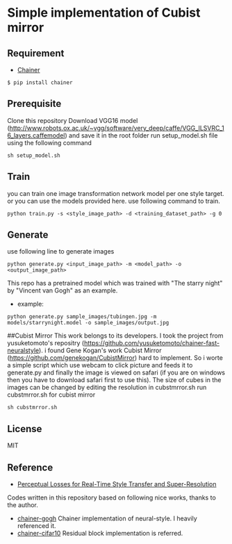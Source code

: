 # Simple implementation of Cubist mirror

## Requirement
- [Chainer](https://github.com/pfnet/chainer)
```
$ pip install chainer
```

## Prerequisite
Clone this repository
Download VGG16 model (http://www.robots.ox.ac.uk/~vgg/software/very_deep/caffe/VGG_ILSVRC_16_layers.caffemodel) and save it in the root folder
run setup_model.sh file using the following command
```
sh setup_model.sh
```

## Train
you can train one image transformation network model per one style target.
or you can use the models provided here.
use following command to train. 
```
python train.py -s <style_image_path> -d <training_dataset_path> -g 0
```

## Generate
use following line to generate images
```
python generate.py <input_image_path> -m <model_path> -o <output_image_path>
```

This repo has a pretrained model which was trained with "The starry night" by "Vincent van Gogh" as an example.
- example:
```
python generate.py sample_images/tubingen.jpg -m models/starrynight.model -o sample_images/output.jpg
```

##Cubist Mirror
  This work belongs to its developers. I took the project from yusuketomoto's repositry (https://github.com/yusuketomoto/chainer-fast-neuralstyle). i found Gene Kogan's work Cubist Mirror (https://github.com/genekogan/CubistMirror) hard to implement. So i worte a simple script which use webcam to click picture and feeds it to generate.py and finally the image is viewed on safari (if you are on windows then you have to download safari first to use this). The size of cubes in the images can be changed by editing the resolution in cubstmrror.sh
  run cubstmrror.sh for cubist mirror
```
sh cubstmrror.sh
```
  

## License
MIT

## Reference
  
- [Perceptual Losses for Real-Time Style Transfer and Super-Resolution](http://arxiv.org/abs/1603.08155)

Codes written in this repository based on following nice works, thanks to the author.
- [chainer-gogh](https://github.com/mattya/chainer-gogh.git) Chainer implementation of neural-style. I heavily referenced it.
- [chainer-cifar10](https://github.com/mitmul/chainer-cifar10) Residual block implementation is referred.
